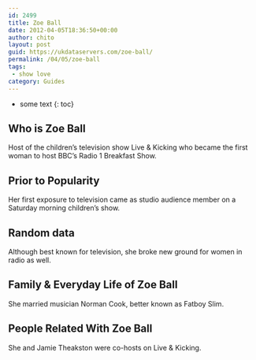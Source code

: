 ```yaml
---
id: 2499
title: Zoe Ball
date: 2012-04-05T18:36:50+00:00
author: chito
layout: post
guid: https://ukdataservers.com/zoe-ball/
permalink: /04/05/zoe-ball
tags:
 - show love
category: Guides
---
```


* some text
{: toc}
          
          
## Who is  Zoe Ball
                  
                  
                  
Host of the children&#8217;s television show Live & Kicking who became the first woman to host BBC&#8217;s Radio 1 Breakfast Show.
                  
                
                
                
## Prior to Popularity 
                  
                  
                  
Her first exposure to television came as studio audience member on a Saturday morning children&#8217;s show.
                  
                
                
                
## Random data 
                  
                  
                  
Although best known for television, she broke new ground for women in radio as well.
                  
                
                
                
## Family & Everyday Life of Zoe Ball
                  
                  
                  
She married musician Norman Cook, better known as Fatboy Slim.
                  
                
                
                
## People Related With  Zoe Ball
                  
                  
                  
She and Jamie Theakston were co-hosts on Live & Kicking.
                  
                
              
            
          
          
          
    
    
  
